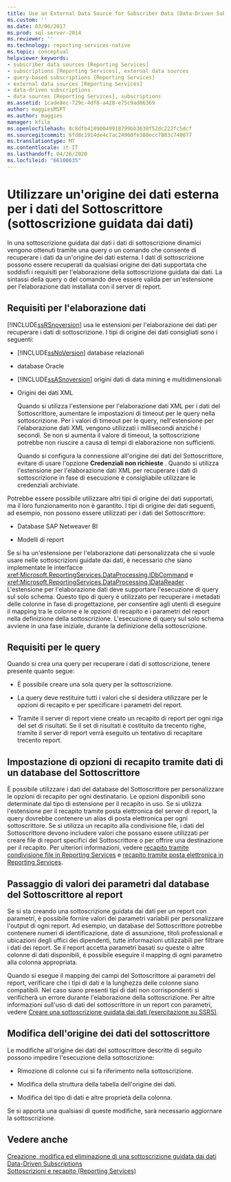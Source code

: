 ```yaml
---
title: Use an External Data Source for Subscriber Data (Data-Driven Subscription) (Usare un'origine dei dati esterna per i dati del Sottoscrittore (sottoscrizione guidata dai dati)) | Microsoft Docs
ms.custom: ''
ms.date: 03/06/2017
ms.prod: sql-server-2014
ms.reviewer: ''
ms.technology: reporting-services-native
ms.topic: conceptual
helpviewer_keywords:
- subscriber data sources [Reporting Services]
- subscriptions [Reporting Services], external data sources
- query-based subscriptions [Reporting Services]
- external data sources [Reporting Services]
- data-driven subscriptions
- data sources [Reporting Services], subscriptions
ms.assetid: 1cade8ec-729c-4df8-a428-e75c9ad86369
author: maggiesMSFT
ms.author: maggies
manager: kfile
ms.openlocfilehash: 8c8dfb41890049918799bb3638f52dc222fc5dcf
ms.sourcegitcommit: 6fd8c1914de4c7ac24900fe388ecc7883c740077
ms.translationtype: MT
ms.contentlocale: it-IT
ms.lasthandoff: 04/26/2020
ms.locfileid: "66100635"
---
```

# <a name="use-an-external-data-source-for-subscriber-data-data-driven-subscription"></a>Utilizzare un'origine dei dati esterna per i dati del Sottoscrittore (sottoscrizione guidata dai dati)
  In una sottoscrizione guidata dai dati i dati di sottoscrizione dinamici vengono ottenuti tramite una query o un comando che consente di recuperare i dati da un'origine dei dati esterna. I dati di sottoscrizione possono essere recuperati da qualsiasi origine dei dati supportata che soddisfi i requisiti per l'elaborazione della sottoscrizione guidata dai dati. La sintassi della query o del comando deve essere valida per un'estensione per l'elaborazione dati installata con il server di report.  
  
## <a name="data-processing-requirements"></a>Requisiti per l'elaborazione dati  
 [!INCLUDE[ssRSnoversion](../../includes/ssrsnoversion-md.md)] usa le estensioni per l'elaborazione dei dati per recuperare i dati di sottoscrizione. I tipi di origine dei dati consigliati sono i seguenti:  
  
-   [!INCLUDE[ssNoVersion](../../includes/ssnoversion-md.md)] database relazionali  
  
-   database Oracle  
  
-   [!INCLUDE[ssASnoversion](../../includes/ssasnoversion-md.md)] origini dati di data mining e multidimensionali  
  
-   Origini dei dati XML  
  
     Quando si utilizza l'estensione per l'elaborazione dati XML per i dati del Sottoscrittore, aumentare le impostazioni di timeout per le query nella sottoscrizione. Per i valori di timeout per le query, nell'estensione per l'elaborazione dati XML vengono utilizzati i millisecondi anziché i secondi. Se non si aumenta il valore di timeout, la sottoscrizione potrebbe non riuscire a causa di tempi di elaborazione non sufficienti.  
  
     Quando si configura la connessione all'origine dei dati del Sottoscrittore, evitare di usare l'opzione **Credenziali non richieste** . Quando si utilizza l'estensione per l'elaborazione dati XML per recuperare i dati di sottoscrizione in fase di esecuzione è consigliabile utilizzare le credenziali archiviate.  
  
 Potrebbe essere possibile utilizzare altri tipi di origine dei dati supportati, ma il loro funzionamento non è garantito. I tipi di origine dei dati seguenti, ad esempio, non possono essere utilizzati per i dati del Sottoscrittore:  
  
-   Database SAP Netweaver BI  
  
-   Modelli di report  
  
 Se si ha un'estensione per l'elaborazione dati personalizzata che si vuole usare nelle sottoscrizioni guidate dai dati, è necessario che siano implementate le interfacce <xref:Microsoft.ReportingServices.DataProcessing.IDbCommand> e <xref:Microsoft.ReportingServices.DataProcessing.IDataReader> . L'estensione per l'elaborazione dati deve supportare l'esecuzione di query sul solo schema. Questo tipo di query è utilizzato per recuperare i metadati delle colonne in fase di progettazione, per consentire agli utenti di eseguire il mapping tra le colonne e le opzioni di recapito e i parametri del report nella definizione della sottoscrizione. L'esecuzione di query sul solo schema avviene in una fase iniziale, durante la definizione della sottoscrizione.  
  
## <a name="query-requirements"></a>Requisiti per le query  
 Quando si crea una query per recuperare i dati di sottoscrizione, tenere presente quanto segue:  
  
-   È possibile creare una sola query per la sottoscrizione.  
  
-   La query deve restituire tutti i valori che si desidera utilizzare per le opzioni di recapito e per specificare i parametri del report.  
  
-   Tramite il server di report viene creato un recapito di report per ogni riga del set di risultati. Se il set di risultati è costituito da trecento righe, tramite il server di report verrà eseguito un tentativo di recapitare trecento report.  
  
## <a name="setting-delivery-options-using-variable-data-from-a-subscriber-database"></a>Impostazione di opzioni di recapito tramite dati di un database del Sottoscrittore  
 È possibile utilizzare i dati del database del Sottoscrittore per personalizzare le opzioni di recapito per ogni destinatario. Le opzioni disponibili sono determinate dal tipo di estensione per il recapito in uso. Se si utilizza l'estensione per il recapito tramite posta elettronica del server di report, la query dovrebbe contenere un alias di posta elettronica per ogni sottoscrittore. Se si utilizza un recapito alla condivisione file, i dati del Sottoscrittore devono includere valori che possano essere utilizzati per creare file di report specifici del Sottoscrittore o per offrire una destinazione per il recapito. Per ulteriori informazioni, vedere [recapito tramite condivisione file in Reporting Services](file-share-delivery-in-reporting-services.md) e [recapito tramite posta elettronica in Reporting Services](e-mail-delivery-in-reporting-services.md).  
  
## <a name="passing-parameter-values-from-the-subscriber-database-to-the-report"></a>Passaggio di valori dei parametri dal database del Sottoscrittore al report  
 Se si sta creando una sottoscrizione guidata dai dati per un report con parametri, è possibile fornire valori dei parametri variabili per personalizzare l'output di ogni report. Ad esempio, un database del Sottoscrittore potrebbe contenere numeri di identificazione, date di assunzione, titoli professionali e ubicazioni degli uffici dei dipendenti, tutte informazioni utilizzabili per filtrare i dati dei report. Se il report accetta parametri basati su queste o altre colonne di dati disponibili, è possibile eseguire il mapping di ogni parametro alla colonna appropriata.  
  
 Quando si esegue il mapping dei campi del Sottoscrittore ai parametri del report, verificare che i tipi di dati e la lunghezza delle colonne siano compatibili. Nel caso siano presenti tipi di dati non corrispondenti si verificherà un errore durante l'elaborazione della sottoscrizione. Per altre informazioni sull'uso di dati del sottoscrittore in un report con parametri, vedere [Creare una sottoscrizione guidata dai dati &#40;esercitazione su SSRS&#41;](../create-a-data-driven-subscription-ssrs-tutorial.md).  
  
## <a name="modifying-the-subscriber-data-source"></a>Modifica dell'origine dei dati del sottoscrittore  
 Le modifiche all'origine dei dati del sottoscrittore descritte di seguito possono impedire l'esecuzione della sottoscrizione:  
  
-   Rimozione di colonne cui si fa riferimento nella sottoscrizione.  
  
-   Modifica della struttura della tabella dell'origine dei dati.  
  
-   Modifica del tipo di dati e altre proprietà della colonna.  
  
 Se si apporta una qualsiasi di queste modifiche, sarà necessario aggiornare la sottoscrizione.  
  
## <a name="see-also"></a>Vedere anche  
 [Creazione, modifica ed eliminazione di una sottoscrizione guidata dai dati](data-driven-subscriptions.md)   
 [Data-Driven Subscriptions](data-driven-subscriptions.md)   
 [Sottoscrizioni e recapito &#40;Reporting Services&#41;](subscriptions-and-delivery-reporting-services.md)  
  
  
